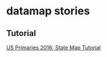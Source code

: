 # datamap stories

## Tutorial
[US Primaries 2016: State Map Tutorial](https://github.com/datamapio/story/blob/master/tutorial_20160201.md)
